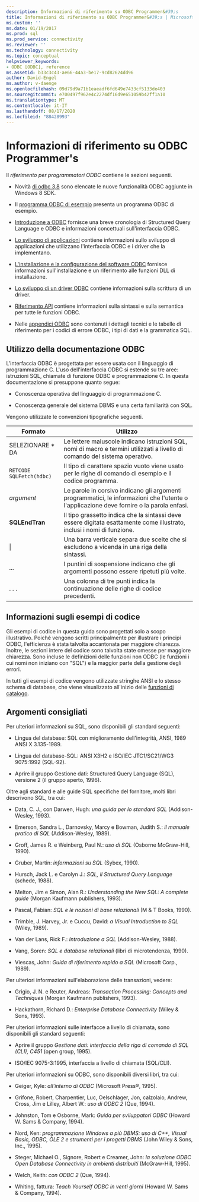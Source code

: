 ```yaml
---
description: Informazioni di riferimento su ODBC Programmer&#39;s
title: Informazioni di riferimento su ODBC Programmer&#39;s | Microsoft Docs
ms.custom: ''
ms.date: 01/19/2017
ms.prod: sql
ms.prod_service: connectivity
ms.reviewer: ''
ms.technology: connectivity
ms.topic: conceptual
helpviewer_keywords:
- ODBC [ODBC], reference
ms.assetid: b33c3c43-ae66-44a3-be17-9cd82624dd96
author: David-Engel
ms.author: v-daenge
ms.openlocfilehash: 09d79d9a71b1eaeadf6fd649e7433cf5133de403
ms.sourcegitcommit: e700497f962e4c2274df16d9e651059b42ff1a10
ms.translationtype: MT
ms.contentlocale: it-IT
ms.lasthandoff: 08/17/2020
ms.locfileid: "88428993"
---
```

# <a name="odbc-programmer39s-reference"></a>Informazioni di riferimento su ODBC Programmer&#39;s
Il *riferimento per programmatori ODBC* contiene le sezioni seguenti.  
  
-   Novità [di odbc 3,8](../../odbc/reference/what-s-new-in-odbc-3-8.md) sono elencate le nuove funzionalità ODBC aggiunte in Windows 8 SDK.  
  
-   Il [programma ODBC di esempio](../../odbc/reference/sample-odbc-program.md) presenta un programma ODBC di esempio.  
  
-   [Introduzione a ODBC](../../odbc/reference/introduction-to-odbc.md) fornisce una breve cronologia di Structured Query Language e ODBC e informazioni concettuali sull'interfaccia ODBC.  
  
-   [Lo sviluppo di applicazioni](../../odbc/reference/develop-app/developing-applications.md) contiene informazioni sullo sviluppo di applicazioni che utilizzano l'interfaccia ODBC e i driver che la implementano.  
  
-   [L'installazione e la configurazione del software ODBC](../../odbc/reference/install/installing-and-configuring-the-odbc-software.md) fornisce informazioni sull'installazione e un riferimento alle funzioni DLL di installazione.  
  
-   [Lo sviluppo di un driver ODBC](../../odbc/reference/develop-driver/developing-an-odbc-driver.md) contiene informazioni sulla scrittura di un driver.  
  
-   [Riferimento API](../../odbc/reference/syntax/odbc-reference.md) contiene informazioni sulla sintassi e sulla semantica per tutte le funzioni ODBC.  
  
-   Nelle [appendici ODBC](../../odbc/reference/appendixes/odbc-appendixes.md) sono contenuti i dettagli tecnici e le tabelle di riferimento per i codici di errore ODBC, i tipi di dati e la grammatica SQL.  
  
## <a name="working-with-the-odbc-documentation"></a>Utilizzo della documentazione ODBC  
 L'interfaccia ODBC è progettata per essere usata con il linguaggio di programmazione C. L'uso dell'interfaccia ODBC si estende su tre aree: istruzioni SQL, chiamate di funzione ODBC e programmazione C. In questa documentazione si presuppone quanto segue:  
  
-   Conoscenza operativa del linguaggio di programmazione C.  
  
-   Conoscenza generale del sistema DBMS e una certa familiarità con SQL.  
  
 Vengono utilizzate le convenzioni tipografiche seguenti.  
  
|Formato|Utilizzo|  
|------------|--------------|  
|SELEZIONARE * DA|Le lettere maiuscole indicano istruzioni SQL, nomi di macro e termini utilizzati a livello di comando del sistema operativo.|  
|`RETCODE SQLFetch(hdbc)`|Il tipo di carattere spazio vuoto viene usato per le righe di comando di esempio e il codice programma.|  
|*argument*|Le parole in corsivo indicano gli argomenti programmatici, le informazioni che l'utente o l'applicazione deve fornire o la parola enfasi.|  
|**SQLEndTran**|Il tipo grassetto indica che la sintassi deve essere digitata esattamente come illustrato, inclusi i nomi di funzione.|  
|&#124;|Una barra verticale separa due scelte che si escludono a vicenda in una riga della sintassi.|  
|...|I puntini di sospensione indicano che gli argomenti possono essere ripetuti più volte.|  
|. . .|Una colonna di tre punti indica la continuazione delle righe di codice precedenti.|  
  
## <a name="about-the-code-examples"></a>Informazioni sugli esempi di codice  
 Gli esempi di codice in questa guida sono progettati solo a scopo illustrativo. Poiché vengono scritti principalmente per illustrare i principi ODBC, l'efficienza è stata talvolta accantonata per maggiore chiarezza. Inoltre, le sezioni intere del codice sono talvolta state omesse per maggiore chiarezza. Sono incluse le definizioni delle funzioni non ODBC (le funzioni i cui nomi non iniziano con "SQL") e la maggior parte della gestione degli errori.  
  
 In tutti gli esempi di codice vengono utilizzate stringhe ANSI e lo stesso schema di database, che viene visualizzato all'inizio delle [funzioni di catalogo](../../odbc/reference/develop-app/catalog-functions.md).  
  
## <a name="recommended-reading"></a>Argomenti consigliati  
 Per ulteriori informazioni su SQL, sono disponibili gli standard seguenti:  
  
-   Lingua del database: SQL con miglioramento dell'integrità, ANSI, 1989 ANSI X 3.135-1989.  
  
-   Lingua del database-SQL: ANSI X3H2 e ISO/IEC JTC1/SC21/WG3 9075:1992 (SQL-92).  
  
-   Aprire il gruppo Gestione dati: Structured Query Language (SQL), versione 2 (il gruppo aperto, 1996).  
  
 Oltre agli standard e alle guide SQL specifiche del fornitore, molti libri descrivono SQL, tra cui:  
  
-   Data, C. J., con Darwen, Hugh: *una guida per lo standard SQL* (Addison-Wesley, 1993).  
  
-   Emerson, Sandra L., Darnovsky, Marcy e Bowman, Judith S.: *il manuale pratico di SQL* (Addison-Wesley, 1989).  
  
-   Groff, James R. e Weinberg, Paul N.: *uso di SQL* (Osborne McGraw-Hill, 1990).  
  
-   Gruber, Martin: *informazioni su SQL* (Sybex, 1990).  
  
-   Hursch, Jack L. e Carolyn J.: *SQL, il Structured Query Language* (schede, 1988).  
  
-   Melton, Jim e Simon, Alan R.: *Understanding the New SQL: A complete guide* (Morgan Kaufmann publishers, 1993).  
  
-   Pascal, Fabian: *SQL e le nozioni di base relazionali* (M & T Books, 1990).  
  
-   Trimble, J. Harvey, Jr. e Cuccu, David: *a Visual Introduction to SQL* (Wiley, 1989).  
  
-   Van der Lans, Rick F.: *Introduzione a SQL* (Addison-Wesley, 1988).  
  
-   Vang, Soren: *SQL e database relazionali* (libri di microtendenza, 1990).  
  
-   Viescas, John: *Guida di riferimento rapido a SQL* (Microsoft Corp., 1989).  
  
 Per ulteriori informazioni sull'elaborazione delle transazioni, vedere:  
  
-   Grigio, J. N. e Reuter, Andreas: *Transaction Processing: Concepts and Techniques* (Morgan Kaufmann publishers, 1993).  
  
-   Hackathorn, Richard D.: *Enterprise Database Connectivity* (Wiley & Sons, 1993).  
  
 Per ulteriori informazioni sulle interfacce a livello di chiamata, sono disponibili gli standard seguenti:  
  
-   Aprire il gruppo *Gestione dati: interfaccia della riga di comando di SQL (CLI), C451* (open group, 1995).  
  
-   ISO/IEC 9075-3:1995, interfaccia a livello di chiamata (SQL/CLI).  
  
 Per ulteriori informazioni su ODBC, sono disponibili diversi libri, tra cui:  
  
-   Geiger, Kyle: *all'interno di ODBC* (Microsoft Press®, 1995).  
  
-   Grifone, Robert, Charpentier, Luc, Oelschlager, Jon, calzolaio, Andrew, Cross, Jim e Lilley, Albert W.: *uso di ODBC 2* (Que, 1994).  
  
-   Johnston, Tom e Osborne, Mark: *Guida per sviluppatori ODBC* (Howard W. Sams & Company, 1994).  
  
-   Nord, Ken: *programmazione Windows a più DBMS: uso di C++, Visual Basic, ODBC, OLE 2 e strumenti per i progetti DBMS* (John Wiley & Sons, Inc., 1995).  
  
-   Steger, Michael O., Signore, Robert e Creamer, John: *la soluzione ODBC Open Database Connectivity in ambienti distribuiti* (McGraw-Hill, 1995).  
  
-   Welch, Keith: *con ODBC 2* (Que, 1994).  
  
-   Whiting, fattura: *Teach Yourself ODBC in venti giorni* (Howard W. Sams & Company, 1994).
